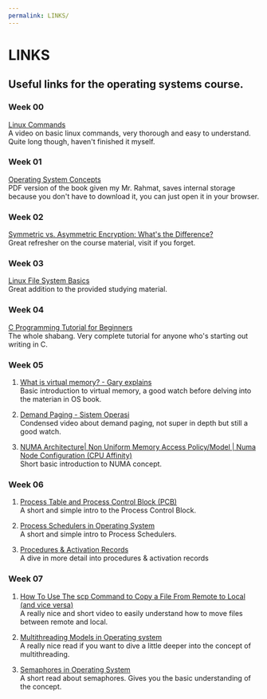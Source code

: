 ```yaml
---
permalink: LINKS/
---
```


# LINKS
## Useful links for the operating systems course.

### Week 00
[Linux Commands](https://www.youtube.com/watch?v=ZtqBQ68cfJc)<br>
A video on basic linux commands, very thorough and easy to understand. Quite long though, haven't finished it myself.

### Week 01
[Operating System Concepts](https://os.ecci.ucr.ac.cr/slides/Abraham-Silberschatz-Operating-System-Concepts-10th-2018.pdf)<br>
PDF version of the book given my Mr. Rahmat, saves internal storage because you don't have to download it, you can just open it in your browser.

### Week 02
[Symmetric vs. Asymmetric Encryption: What's the Difference?](https://www.trentonsystems.com/blog/symmetric-vs-asymmetric-encryption)<br>
Great refresher on the course material, visit if you forget.

### Week 03
[Linux File System Basics](https://www.dummies.com/computers/operating-systems/linux/linux-file-system-basics/) <br> Great addition to the provided studying material.

### Week 04
[C Programming Tutorial for Beginners](https://www.youtube.com/watch?v=KJgsSFOSQv0&t=302s) <br>
The whole shabang. Very complete tutorial for anyone who's starting out writing in C.

### Week 05
1. [What is virtual memory? - Gary explains](https://www.youtube.com/watch?v=2quKyPnUShQ) <br>
Basic introduction to virtual memory, a good watch before delving into the materian in OS book.

2. [Demand Paging - Sistem Operasi](https://www.youtube.com/watch?v=54BgdAXGxXk)<br>
Condensed video about demand paging, not super in depth but still a good watch.

3. [NUMA Architecture| Non Uniform Memory Access Policy/Model | Numa Node Configuration (CPU Affinity)](https://www.youtube.com/watch?v=gCOEunP5kjs)<br>
Short basic introduction to NUMA concept.

### Week 06
1. [Process Table and Process Control Block (PCB)](https://www.geeksforgeeks.org/process-table-and-process-control-block-pcb/)<br> A short and simple intro to the Process Control Block.

2. [Process Schedulers in Operating System](https://www.geeksforgeeks.org/process-schedulers-in-operating-system/)<br> A short and simple intro to Process Schedulers.

3. [Procedures & Activation Records](https://www.rose-hulman.edu/class/csse/csse404/schedule/day17/Procedures.pdf)<br> A dive in more detail into procedures & activation records

### Week 07
1. [How To Use The scp Command to Copy a File From Remote to Local (and vice versa)](https://www.youtube.com/watch?v=q2OHvlr081s&t=315)<br> A really nice and short video to easily understand how to move files between remote and local.

2. [Multithreading Models in Operating system](https://www.javatpoint.com/multithreading-models-in-operating-system)<br> A really nice read if you want to dive a little deeper into the concept of multithreading.

3. [Semaphores in Operating System](https://www.tutorialspoint.com/semaphores-in-operating-system)<br>
A short read about semaphores. Gives you the basic understanding of the concept.
